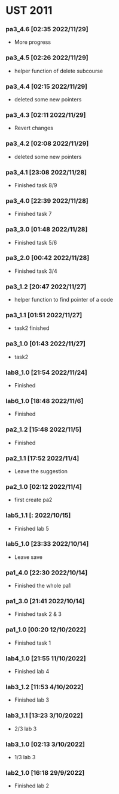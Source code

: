 # UST 2011


### pa3_4.6 [02:35 2022/11/29]

- More progress

### pa3_4.5 [02:26 2022/11/29]

- helper function of delete subcourse

### pa3_4.4 [02:15 2022/11/29]

- deleted some new pointers

### pa3_4.3 [02:11 2022/11/29]

- Revert changes

### pa3_4.2 [02:08 2022/11/29]

- deleted some new pointers

### pa3_4.1 [23:08 2022/11/28]

- Finished task 8/9

### pa3_4.0 [22:39 2022/11/28]

- Finished task 7

### pa3_3.0 [01:48 2022/11/28]

- Finished task 5/6

### pa3_2.0 [00:42 2022/11/28]

- Finished task 3/4

### pa3_1.2 [20:47 2022/11/27]

- helper function to find pointer of a code

### pa3_1.1 [01:51 2022/11/27]

- task2 finished

### pa3_1.0 [01:43 2022/11/27]

- task2

### lab8_1.0 [21:54 2022/11/24]

- Finished

### lab6_1.0 [18:48 2022/11/6]

- Finished

### pa2_1.2 [15:48 2022/11/5]

- Finished

### pa2_1.1 [17:52 2022/11/4]

- Leave the suggestion

### pa2_1.0 [02:12 2022/11/4]

- first create pa2

### lab5_1.1 [: 2022/10/15]

- Finished lab 5

### lab5_1.0 [23:33 2022/10/14]

- Leave save

### pa1_4.0 [22:30 2022/10/14]

- Finished the whole pa1

### pa1_3.0 [21:41 2022/10/14]

- Finished task 2 & 3

### pa1_1.0 [00:20 12/10/2022]

- Finished task 1

### lab4_1.0 [21:55 11/10/2022]

- Finished lab 4

### lab3_1.2 [11:53 4/10/2022]

- Finished lab 3

### lab3_1.1 [13:23 3/10/2022]

- 2/3 lab 3

### lab3_1.0 [02:13 3/10/2022]

- 1/3 lab 3

### lab2_1.0 [16:18 29/9/2022]

- Finished lab 2